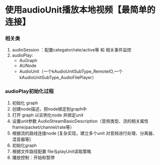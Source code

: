#  使用audioUnit播放本地视频【最简单的连接】
### 相关类
1. audioSession ：配置categator/rate/active等 和 相关事件监控
2. audioPlay:
    - AuGraph
    - AUNode
    - AudioUnit（一个kAudioUnitSubType_RemoteIO,一个kAudioUnitSubType_AudioFilePlayer）

### audioPlay初始化过程
1. 初始化 graph
2. 创建node描述，把node绑定到graph中
3. 打开 graph 以实例化node 并绑定unit
4. 设置unit参数 AudioStreamBasicDescription（音频类型、流的相关属性frame/packet/channel/rate等）
5. 根据流的路线连接node [复杂实现，建立多个unit 对音频进行处理、分离器、混音器等]
6. 初始化graph 
7. 根据文件路径配置 file与playUnit读取策略
8. 播放控制：开始和暂停

